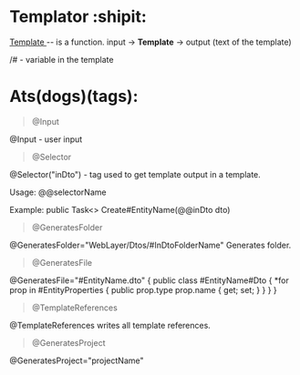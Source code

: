 # Templator :shipit:

<ins> Template </ins> -- is a function. input -> **Template** -> output (text of the template)

/# - variable in the template

# Ats(dogs)(tags):

> @Input

@Input - user input 

> @Selector

@Selector("inDto") - tag used to get template output in a template.

Usage: @@selectorName

Example: public Task<> Create#EntityName(@@inDto dto)


> @GeneratesFolder

@GeneratesFolder="WebLayer/Dtos/#InDtoFolderName"
Generates folder.

> @GeneratesFile

@GeneratesFile="#EntityName.dto"
{
    public class #EntityName#Dto 
    {
        *for prop in #EntityProperties
        {
            public prop.type prop.name { get; set; }
        }
    }
}

> @TemplateReferences

@TemplateReferences
writes all template references.

> @GeneratesProject

@GeneratesProject="projectName"
